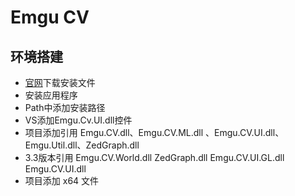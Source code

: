 # Emgu CV

## 环境搭建
- [官网](https://sourceforge.net/projects/emgucv/files/emgucv/)下载安装文件
- 安装应用程序
- Path中添加安装路径
- VS添加Emgu.Cv.UI.dll控件
- 项目添加引用 Emgu.CV.dll、Emgu.CV.ML.dll 、Emgu.CV.UI.dll、Emgu.Util.dll、ZedGraph.dll
- 3.3版本引用 Emgu.CV.World.dll  ZedGraph.dll  Emgu.CV.UI.GL.dll  Emgu.CV.UI.dll
- 项目添加 x64 文件



